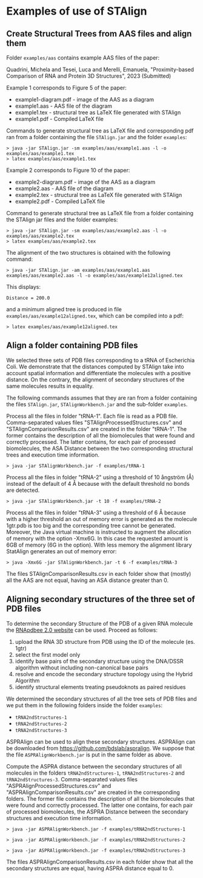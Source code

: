 # Examples of use of STAlign

## Create Structural Trees from AAS files and align them

Folder `examples/aas` contains example AAS files of the paper:

Quadrini, Michela and Tesei, Luca and Merelli, Emanuela, "Proximity-based 
Comparison of RNA and Protein 3D Structures", 2023 (Submitted)

Example 1 corresponds to Figure 5 of the paper:
  * example1-diagram.pdf - image of the AAS as a diagram
  * example1.aas - AAS file of the diagram
  * example1.tex - structural tree as LaTeX file generated with STAlign
  * example1.pdf - Compiled LaTeX file
  
Commands to generate structural tree as LaTeX file and corresponding pdf ran 
from a folder containing the file `STAlign.jar` and the folder `examples`:

	> java -jar STAlign.jar -sm examples/aas/example1.aas -l -o examples/aas/example1.tex
	> latex examples/aas/example1.tex

Example 2 corresponds to Figure 10 of the paper:
  * example2-diagram.pdf - image of the AAS as a diagram
  * example2.aas - AAS file of the diagram
  * example2.tex - structural tree as LaTeX file generated with STAlign
  * example2.pdf - Compiled LaTeX file
  
Command to generate structural tree as LaTeX file from a folder containing the 
STAlign jar files and the folder examples:

	> java -jar STAlign.jar -sm examples/aas/example2.aas -l -o examples/aas/example2.tex
	> latex examples/aas/example2.tex

The alignment of the two structures is obtained with the following command:

	> java -jar STAlign.jar -am examples/aas/example1.aas examples/aas/example2.aas -l -o examples/aas/example12aligned.tex
	
This displays:

	Distance = 200.0

and a minimum aligned tree is produced in file `examples/aas/example12aligned.tex`, which can be compiled into a pdf:

	> latex examples/aas/example12aligned.tex
	
## Align a folder containing PDB files

We selected three sets of PDB files corresponding to a tRNA of Escherichia Coli. 
We demonstrate that the distances computed by STAlign take into account spatial
information and differentiate the molecules with a positive distance. On the 
contrary, the alignment of secondary structures of the same molecules results in 
equality. 

The following commands assumes that they are ran from a folder containing the files 
`STAlign.jar`, `STAlignWorkbench.jar` and the sub-folder `examples`.

Process all the files in folder "tRNA-1". Each file is read as a PDB file. 
Comma-separated values files "STAlignProcessedStructures.csv" and 
"STAlignComparisonResults.csv" are created in the folder "tRNA-1". The former 
contains the description of all the biomolecules that were found and correctly 
processed. The latter contains, for each pair of processed biomolecules, the ASA 
Distance between the two corresponding structural trees and execution time 
information.

	> java -jar STAlignWorkbench.jar -f examples/tRNA-1

Process all the files in folder "tRNA-2" using a threshold of 10 ångström (Å) 
instead of the default of 4 Å because with the default threshold no bonds are detected.

	> java -jar STAlignWorkbench.jar -t 10 -f examples/tRNA-2       

Process all the files in folder "tRNA-3" using a threshold of 6 Å because with
a higher threshold an out of memory error is generated as the molecule 1gtr.pdb 
is too big and the corresponding tree cannot be generated. Moreover, the Java 
virtual machine is instructed to augment the allocation of memory with the 
option -Xmx6G. In this case the requested amount is 6GB of memory (6G in the 
option). With less memory the alignment library StatAlign generates an out of 
memory error:

	> java -Xmx6G -jar STAlignWorkbench.jar -t 6 -f examples/tRNA-3

The files STAlignComparisonResults.csv in each folder show that (mostly) all 
the AAS are not equal, having an ASA distance greater than 0.

## Aligning secondary structures of the three set of PDB files

To determine the secondary Structure of the PDB of a given RNA molecule  
the [RNApdbee 2.0 website](http://rnapdbee.cs.put.poznan.pl) can be used. 
Proceed as follows:

1.	upload the RNA 3D structure from PDB using the ID of the molecule (es. 1gtr)
2.	select the first model only 
3.	identify base pairs of the secondary structure using the DNA/DSSR algorithm 
without including non-canonical base pairs 
4.	resolve and encode the secondary structure topology using the Hybrid Algorithm
5.	identify structural elements treating pseudoknots as paired residues

We determined the secondary structures of all the tree sets of PDB files and we 
put them in the following folders inside the folder `examples`:
  * `tRNA2ndStructures-1` 
  * `tRNA2ndStructures-2`
  * `tRNA2ndStructures-3`

ASPRAlign can be used to align these secondary structures. ASPRAlign can be 
downloaded from <https://github.com/bdslab/aspralign>. We suppose that the file
`ASPRAlignWorkbench.jar` is put in the same folder as above. 

Compute the ASPRA distance between the secondary structures of all molecules in the
folders `tRNA2ndStructures-1`, `tRNA2ndStructures-2` and `tRNA2ndStructures-3`. 
Comma-separated values files "ASPRAlignProcessedStructures.csv" and 
"ASPRAlignComparisonResults.csv" are created in the corresponding folders. 
The former file contains the description of all the biomolecules that were found and 
correctly processed. The latter one contains, for each pair of processed biomolecules, 
the ASPRA Distance between the secondary structures and execution time information.

	> java -jar ASPRAlignWorkbench.jar -f examples/tRNA2ndStructures-1

	> java -jar ASPRAlignWorkbench.jar -f examples/tRNA2ndStructures-2
	
	> java -jar ASPRAlignWorkbench.jar -f examples/tRNA2ndStructures-3

The files ASPRAlignComparisonResults.csv in each folder show that all 
the secondary structures are equal, having ASPRA distance equal to 0.
